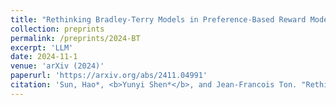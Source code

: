 ```yaml
---
title: "Rethinking Bradley-Terry Models in Preference-Based Reward Modeling: Foundations, Theory, and Alternatives."
collection: preprints
permalink: /preprints/2024-BT
excerpt: 'LLM'
date: 2024-11-1
venue: 'arXiv (2024)'
paperurl: 'https://arxiv.org/abs/2411.04991'
citation: 'Sun, Hao*, <b>Yunyi Shen*</b>, and Jean-Francois Ton. "Rethinking Bradley-Terry Models in Preference-Based Reward Modeling: Foundations, Theory, and Alternatives." arXiv preprint arXiv:2411.04991 (2024).'
---
```


